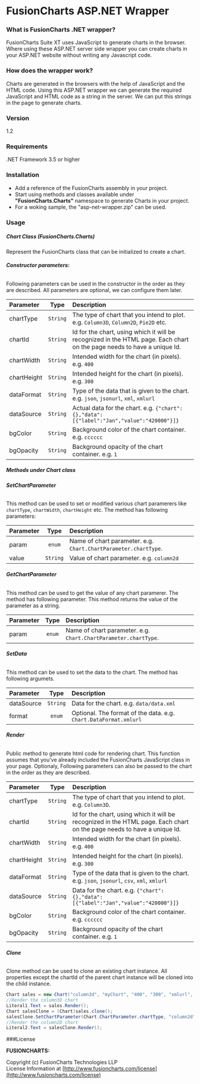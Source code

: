 # FusionCharts ASP.NET Wrapper

### What is FusionCharts .NET wrapper?

FusionCharts Suite XT uses JavaScript to generate charts in the browser. Where using these ASP.NET server side wrapper you can create charts in your ASP.NET website without writing any Javascript code. 

### How does the wrapper work?
Charts are generated in the browsers with the help of JavaScript and the HTML code.
Using this ASP.NET wrapper we can generate the required JavaScript and HTML code as a string in the server. We can put this strings in the page to generate charts.

### Version
1.2

### Requirements
.NET Framework 3.5 or higher

### Installation
 * Add a reference of the FusionCharts assembly in your project.
 * Start using methods and classes available under **"FusionCharts.Charts"** namespace to generate Charts in your project.
 * For a woking sample, the "asp-net-wrapper.zip" can be used.
 
### Usage
##### Chart Class (FusionCharts.Charts)
Represent the FusionCharts class that can be initialized to create a chart.
###### **Constructor parameters:**
Following parameters can be used in the constructor in the order as they are described. All parameters are optional, we can configure them later.

| Parameter | Type | Description |
|:-------|:----------:| :------|
| chartType | `String` | The type of chart that you intend to plot. e.g. `Column3D`, `Column2D`, `Pie2D` etc.|
|chartId | `String` | Id for the chart, using which it will be recognized in the HTML page. Each chart on the page needs to have a unique Id.|
|chartWidth | `String` | Intended width for the chart (in pixels). e.g. `400`|
|chartHeight | `String` | Intended height for the chart (in pixels). e.g. `300`|
|dataFormat | `String` | Type of the data that is given to the chart. e.g. `json`, `jsonurl`, `xml`, `xmlurl`|
|dataSource | `String` | Actual data for the chart. e.g. `{"chart":{},"data":[{"label":"Jan","value":"420000"}]}`|
|bgColor | `String` | Background color of the chart container. e.g. `cccccc`|
|bgOpacity | `String` | Background opacity of the chart container. e.g. `1`|

##### Methods under Chart class

###### **SetChartParameter**
This method can be used to set or modified various chart paramerers like `chartType`, `chartWidth`, `chartHeight` etc. The method has following parameters:

| Parameter | Type | Description |
|:-------|:----------:| :------|
| param | `enum` | Name of chart parameter. e.g. `Chart.ChartParameter.chartType`.|
| value | `String` | Value of chart parameter. e.g. `column2d` |

###### **GetChartParameter**
This method can be used to get the value of any chart paramerer. The method has following parameter. This method returns the value of the parameter as a string.

| Parameter | Type | Description |
|:-------|:----------:| :------|
| param | `enum` | Name of chart parameter. e.g. `Chart.ChartParameter.chartType`.|

###### **SetData**
This method can be used to set the data to the chart. The method has following argumets.

| Parameter | Type | Description |
|:-------|:----------:| :------|
| dataSource | `String` | Data for the chart. e.g. `data/data.xml` |
| format | `enum` | Optional. The format of the data. e.g. `Chart.DataFormat.xmlurl` |

###### **Render**
Public method to generate html code for rendering chart. This function assumes that you've already included the FusionCharts JavaScript class in your page. Optionaly, Following parameters can also be passed to the chart in the order as they are described.

| Parameter | Type | Description |
|:-------|:----------:| :------|
| chartType | `String` | The type of chart that you intend to plot. e.g. `Column3D`.|
|chartId | `String` | Id for the chart, using which it will be recognized in the HTML page. Each chart on the page needs to have a unique Id.|
|chartWidth | `String` | Intended width for the chart (in pixels). e.g. `400`|
|chartHeight | `String` | Intended height for the chart (in pixels). e.g. `300`|
|dataFormat | `String` | Type of the data that is given to the chart. e.g. `json`, `jsonurl`, `csv`, `xml`, `xmlurl`|
|dataSource | `String` | Data for the chart. e.g. `{"chart":{},"data":[{"label":"Jan","value":"420000"}]}`|
|bgColor | `String` | Background color of the chart container. e.g. `cccccc`|
|bgOpacity | `String` | Background opacity of the chart container. e.g. `1`|

###### **Clone**
Clone method can be used to clone an existing chart instance. All properties except the chartId of the parent chart instance will be cloned into the child instance. 
```cs
Chart sales = new Chart("column3d", "myChart", "400", "300", "xmlurl", "data/data.xml");
//Render the column3D chart
Literal1.Text = sales.Render();
Chart salesClone = (Chart)sales.clone();
salesClone.SetChartParameter(Chart.ChartParameter.chartType, "column2d");
//Render the column2D chart
Literal2.Text = salesClone.Render();
```

###License

**FUSIONCHARTS:**

Copyright (c) FusionCharts Technologies LLP  
License Information at [http://www.fusioncharts.com/license](http://www.fusioncharts.com/license)